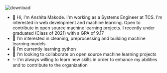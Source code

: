 ![download](https://user-images.githubusercontent.com/53944279/126780319-c9e39282-f1be-4dc4-b7d4-6727e6d5e129.jpg)

- 👋 Hi, I’m Anshita Makode. I'm working as a Systems Engineer at TCS. I'm interested in web development and machine learning. Open to contribute in open source machine learning projects. I recently under graduated (Class of 2021) with a GPA of 9.17 
- 👀 I’m interested in cleaning, preprocessing and building machine learning models
- 🌱 I’m currently learning python
- 💞️ I’m looking to collaborate on open source machine learning projects
- ✨ I'm always willing to learn new skills in order to enhance my abilities and to contribute to the organization
<!---
anshitamakode/anshitamakode is a ✨ special ✨ repository because its `README.md` (this file) appears on your GitHub profile.
You can click the Preview link to take a look at your changes.
--->
